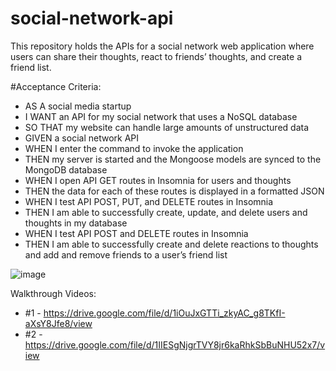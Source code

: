 # social-network-api

This repository holds the APIs for a social network web application where users can share their thoughts, react to friends’ thoughts, and create a friend list. 

#Acceptance Criteria:
- AS A social media startup
- I WANT an API for my social network that uses a NoSQL database
- SO THAT my website can handle large amounts of unstructured data
- GIVEN a social network API
- WHEN I enter the command to invoke the application
- THEN my server is started and the Mongoose models are synced to the MongoDB database
- WHEN I open API GET routes in Insomnia for users and thoughts
- THEN the data for each of these routes is displayed in a formatted JSON
- WHEN I test API POST, PUT, and DELETE routes in Insomnia
- THEN I am able to successfully create, update, and delete users and thoughts in my database
- WHEN I test API POST and DELETE routes in Insomnia
- THEN I am able to successfully create and delete reactions to thoughts and add and remove friends to a user’s friend list

![image](https://user-images.githubusercontent.com/35638932/189007814-50454855-7be9-4739-abac-4b62edf11992.png)


Walkthrough Videos:
- #1 - https://drive.google.com/file/d/1iOuJxGTTi_zkyAC_g8TKfI-aXsY8Jfe8/view
- #2 - https://drive.google.com/file/d/1IIESgNjgrTVY8jr6kaRhkSbBuNHU52x7/view
